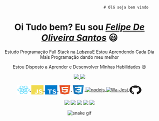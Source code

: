                                                   # Olá seja bem vindo      
    
  
  <h1 align="center">Oi Tudo bem? Eu sou  <a href="https://www.linkedin.com/in/felipe-santos-7243341a1/"><i>Felipe De Oliveira Santos</i></a> 😃️</h1>
  <p align="center"> Estudo Programação Full Stack na  <a href="https://www.labenu.com.br/?gclid=CjwKCAjwh-CVBhB8EiwAjFEPGaxgCgHZGugILjFftKefiriEfGcY31Kk6fzGUfwwJ2S55Hf5-zvceRoCpvAQAvD_BwE"><i>Labenu</i></a>E Estou Aprendendo Cada Dia Mais Programação dando meu melhor  
  <p align="center">Estou Disposto a Aprender e Desenvolver Minhas Habilidades  😉️</h2>
</div>

<div align="center">
  <a href="https://github.com/ElreversoMain">
  <img height="180em" src="https://github-readme-stats.vercel.app/api?username=ElreversoMain&show_icons=true&theme=dracula&include_all_commits=true&count_private=true"/>
  <img height="180em" src="https://github-readme-stats.vercel.app/api/top-langs/?username=ElreversoMain&layout=compact&langs_count=7&theme=dracula"/>
</div>
  
<div align="center" valign="top"><br>
  <img align="center" alt="React" height="30" width="40" src="https://raw.githubusercontent.com/devicons/devicon/master/icons/react/react-original.svg">
  <img align="center" alt="Js" height="30" width="40" src="https://raw.githubusercontent.com/devicons/devicon/master/icons/javascript/javascript-plain.svg">
  <img align="center" alt="Js" height="30" width="40" src="https://raw.githubusercontent.com/devicons/devicon/master/icons/typescript/typescript-plain.svg">
  <img align="center" alt="HTML" height="30" width="40" src="https://raw.githubusercontent.com/devicons/devicon/master/icons/html5/html5-original.svg">
  <img align="center" alt="CSS" height="30" width="40" src="https://raw.githubusercontent.com/devicons/devicon/master/icons/css3/css3-original.svg">
  <img align="center" alt="nodejs" height="30" width="40" src="https://cdn.worldvectorlogo.com/logos/nodejs-icon.svg">
  <img align="center" alt="Wa-Jest" height="30" width="40" src="https://cdn.jsdelivr.net/gh/devicons/devicon/icons/jest/jest-plain.svg">
  <img align="center" alt="github" height="30" width="40" src="https://raw.githubusercontent.com/devicons/devicon/master/icons/github/github-original.svg">
</div><br>
 
  <div align="center">
  <a href="https://www.youtube.com/c/Labenu"><img src="https://img.shields.io/badge/YouTube-FF0000?style=for-the-badge&logo=youtube&logoColor=white" target="_blank"></a>
  <a href="" target="_blank"><img src="https://img.shields.io/badge/-Instagram-%23E4405F?style=for-the-badge&logo=instagram&logoColor=white" target="_blank"></a>
   <a href="https://www.facebook.com/felipe.oliveira.146612/" target="_blank"><img src="https://img.shields.io/badge/Facebook-1877F2?style=for-the-badge&logo=facebook&logoColor=white" target="_blank"></a>  
  <a href="https://www.linkedin.com/in/felipe-santos-7243341a1/" target="_blank"><img src="https://img.shields.io/badge/-LinkedIn-%230077B5?style=for-the-badge&logo=linkedin&logoColor=white" target="_blank"></a> 
  <a href="mailto:felipe123oliveirasantos@gmail.com"><img src="https://img.shields.io/badge/-Gmail-%23333?style=for-the-badge&logo=gmail&logoColor=white" target="_blank"></a>
</div>
  
  <div align="center">

  ![snake gif](https://github/ElreversoMain/ElreversoMain/blob/output/github-contribution-grid-snake.gif)

  
  
</div>
